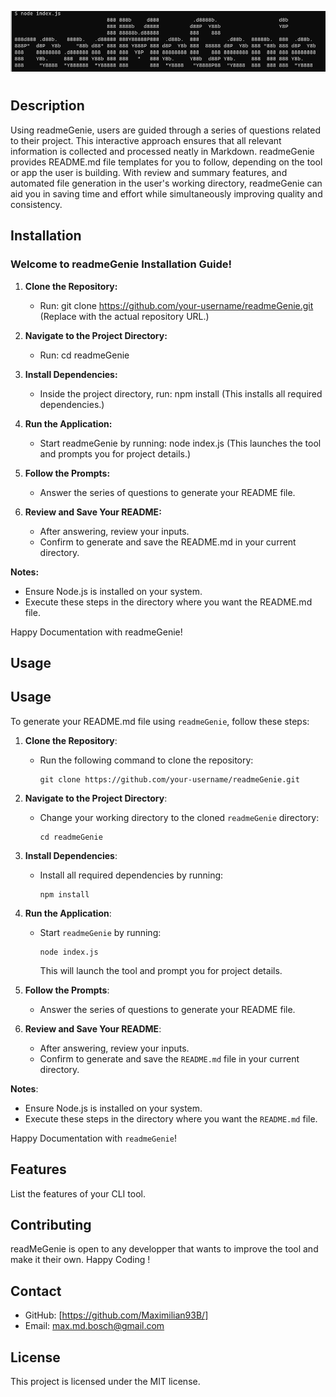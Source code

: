 
![readMeGenie](./assets/readmePic.png)

# 

## Description

Using readmeGenie, users are guided through a series of questions related to their project. This interactive approach ensures that all relevant information is collected and processed neatly in Markdown. readmeGenie provides README.md file templates for you to follow, depending on the tool or app the user is building. With review and summary features, and automated file generation in the user's working directory, readmeGenie can aid you in saving time and effort while simultaneously improving quality and consistency.

## Installation

### Welcome to readmeGenie Installation Guide!

1. **Clone the Repository:**
   - Run: git clone https://github.com/your-username/readmeGenie.git
   (Replace with the actual repository URL.)

2. **Navigate to the Project Directory:**
   - Run: cd readmeGenie

3. **Install Dependencies:**
   - Inside the project directory, run: npm install
   (This installs all required dependencies.)

4. **Run the Application:**
   - Start readmeGenie by running: node index.js
   (This launches the tool and prompts you for project details.)

5. **Follow the Prompts:**
   - Answer the series of questions to generate your README file.

6. **Review and Save Your README:**
   - After answering, review your inputs.
   - Confirm to generate and save the README.md in your current directory.

**Notes:**
- Ensure Node.js is installed on your system.
- Execute these steps in the directory where you want the README.md file.

Happy Documentation with readmeGenie!


## Usage

## Usage

To generate your README.md file using `readmeGenie`, follow these steps:

1. **Clone the Repository**:
   - Run the following command to clone the repository:
     ```
     git clone https://github.com/your-username/readmeGenie.git
     ```

2. **Navigate to the Project Directory**:
   - Change your working directory to the cloned `readmeGenie` directory:
     ```
     cd readmeGenie
     ```

3. **Install Dependencies**:
   - Install all required dependencies by running:
     ```
     npm install
     ```

4. **Run the Application**:
   - Start `readmeGenie` by running:
     ```
     node index.js
     ```
     This will launch the tool and prompt you for project details.

5. **Follow the Prompts**:
   - Answer the series of questions to generate your README file.

6. **Review and Save Your README**:
   - After answering, review your inputs.
   - Confirm to generate and save the `README.md` file in your current directory.

**Notes**:
- Ensure Node.js is installed on your system.
- Execute these steps in the directory where you want the `README.md` file.

Happy Documentation with `readmeGenie`!



## Features
List the features of your CLI tool.

## Contributing
 readMeGenie is open to any developper that wants to improve the tool and make it their own. Happy Coding ! 

## Contact
- GitHub: [https://github.com/Maximilian93B/]
- Email: [max.md.bosch@gmail.com](mailto:max.md.bosch@gmail.com)

## License
This project is licensed under the MIT license.
